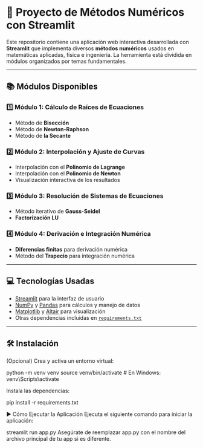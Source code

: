# 🧮 Proyecto de Métodos Numéricos con Streamlit

Este repositorio contiene una aplicación web interactiva desarrollada con **Streamlit** que implementa diversos **métodos numéricos** usados en matemáticas aplicadas, física e ingeniería. 
La herramienta está dividida en módulos organizados por temas fundamentales.

---

## 📚 Módulos Disponibles

### 1️⃣ Módulo 1: Cálculo de Raíces de Ecuaciones
- Método de **Bisección**
- Método de **Newton-Raphson**
- Método de **la Secante**

### 2️⃣ Módulo 2: Interpolación y Ajuste de Curvas
- Interpolación con el **Polinomio de Lagrange**
- Interpolación con el **Polinomio de Newton**
- Visualización interactiva de los resultados

### 3️⃣ Módulo 3: Resolución de Sistemas de Ecuaciones
- Método iterativo de **Gauss-Seidel**
- **Factorización LU**

### 4️⃣ Módulo 4: Derivación e Integración Numérica
- **Diferencias finitas** para derivación numérica
- Método del **Trapecio** para integración numérica

---

## 💻 Tecnologías Usadas

- [Streamlit](https://streamlit.io/) para la interfaz de usuario
- [NumPy](https://numpy.org/) y [Pandas](https://pandas.pydata.org/) para cálculos y manejo de datos
- [Matplotlib](https://matplotlib.org/) y [Altair](https://altair-viz.github.io/) para visualización
- Otras dependencias incluidas en [`requirements.txt`](./requirements.txt)

---

## 🛠️ Instalación

(Opcional) Crea y activa un entorno virtual:

python -m venv venv
source venv/bin/activate  # En Windows: venv\Scripts\activate

Instala las dependencias:

pip install -r requirements.txt


▶️ Cómo Ejecutar la Aplicación
Ejecuta el siguiente comando para iniciar la aplicación:

streamlit run app.py
Asegúrate de reemplazar app.py con el nombre del archivo principal de tu app si es diferente.
